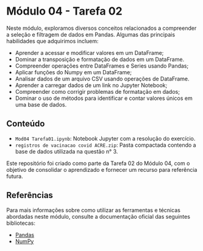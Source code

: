 # Módulo 04 - Tarefa 02

Neste módulo, exploramos diversos conceitos relacionados a compreender a seleção e filtragem de dados em Pandas. Algumas das principais habilidades que adquirimos incluem:
- Aprender a acessar e modificar valores em um DataFrame;
- Dominar a transposição e formatação de dados em um DataFrame.
- Compreender operações entre DataFrames e Series usando Pandas;
- Aplicar funções do Numpy em um DataFrame;
- Analisar dados de um arquivo CSV usando operações de DataFrame.
- Aprender a carregar dados de um link no Jupyter Notebook;
- Compreender como corrigir problemas de formatação em dados;
- Dominar o uso de métodos para identificar e contar valores únicos em uma base de dados.

## Conteúdo

- `Mod04 Tarefa01.ipynb`: Notebook Jupyter com a resolução do exercício.
- `registros de vacinacao covid ACRE.zip`: Pasta compactada contendo a base de dados utilizada na questão n° 3.


Este repositório foi criado como parte da Tarefa 02 do Módulo 04, com o objetivo de consolidar o aprendizado e fornecer um recurso para referência futura.

## Referências

Para mais informações sobre como utilizar as ferramentas e técnicas abordadas neste módulo, consulte a documentação oficial das seguintes bibliotecas:
- [Pandas](https://pandas.pydata.org/docs/)
- [NumPy](https://numpy.org/doc/)
